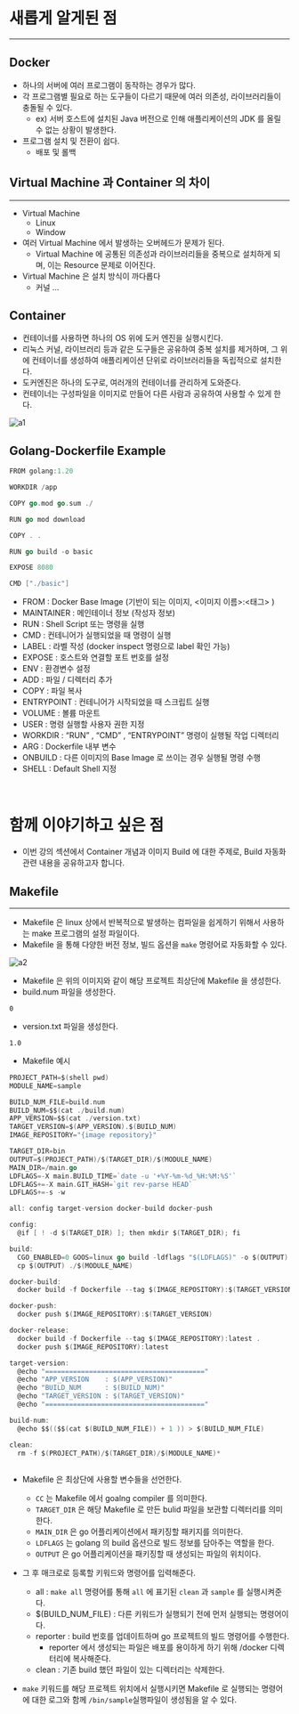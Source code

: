 # 새롭게 알게된 점

---
## Docker

- 하나의 서버에 여러 프로그램이 동작하는 경우가 많다.
- 각 프로그램별 필요로 하는 도구들이 다르기 때문에 여러 의존성, 라이브러리들이 충돌될 수 있다.
    - ex) 서버 호스트에 설치된 Java 버전으로 인해 애플리케이션의 JDK 를 올릴 수 없는 상황이 발생한다.
- 프로그램 설치 및 전환이 쉽다.
    - 배포 및 롤백


## Virtual Machine 과 Container 의 차이

---

- Virtual Machine
    - Linux
    - Window
- 여러 Virtual Machine 에서 발생하는 오버헤드가 문제가 된다.
    - Virtual Machine 에 공통된 의존성과 라이브러리들을 중복으로 설치하게 되며, 이는 Resource 문제로 이어진다.
- Virtual Machine 은 설치 방식이 까다롭다
    - 커널 …

## Container

- 컨테이너를 사용하면 하나의 OS 위에 도커 엔진을 실행시킨다.
- 리눅스 커널, 라이브러리 등과 같은 도구들은 공유하여 중복 설치를 제거하며, 그 위에 컨테이너를 생성하여 애플리케이션 단위로 라이브러리들을 독립적으로 설치한다.
- 도커엔진은 하나의 도구로, 여러개의 컨테이너를 관리하게 도와준다.
- 컨테이너는 구성파일을 이미지로 만들어 다른 사람과 공유하여 사용할 수 있게 한다.


![a1](https://github.com/doku-study/doku-study/assets/41246605/7d6ea9e3-398d-4dc4-adaa-75cb95e2c0e2)


## Golang-Dockerfile Example

```go
FROM golang:1.20

WORKDIR /app

COPY go.mod go.sum ./

RUN go mod download

COPY . .

RUN go build -o basic

EXPOSE 8080

CMD ["./basic"]
```

- FROM : Docker Base Image (기반이 되는 이미지, <이미지 이름>:<태그> )
- MAINTAINER : 메인테이너 정보 (작성자 정보)
- RUN : Shell Script 또는 명령을 실행
- CMD : 컨테니어가 실행되었을 때 명령이 실행
- LABEL : 라벨 작성 (docker inspect 명령으로 label 확인 가능)
- EXPOSE : 호스트와 연결할 포트 번호를 설정
- ENV : 환경변수 설정
- ADD : 파일 / 디렉터리 추가
- COPY : 파일 복사
- ENTRYPOINT : 컨테니어가 시작되었을 때 스크립트 실행
- VOLUME : 볼륨 마운트
- USER : 명령 실행할 사용자 권한 지정
- WORKDIR : “RUN” , “CMD” , “ENTRYPOINT” 명령이 실행될 작업 디렉터리
- ARG : Dockerfile 내부 변수
- ONBUILD : 다른 이미지의 Base Image 로 쓰이는 경우 실행될 명령 수행
- SHELL : Default Shell 지정

<br />

# 함께 이야기하고 싶은 점

- 이번 강의 섹션에서 Container 개념과 이미지 Build 에 대한 주제로, Build 자동화 관련 내용을 공유하고자 합니다.



## Makefile

---

- Makefile 은 linux 상에서 반복적으로 발생하는 컴파일을 쉽게하기 위해서 사용하는 make 프로그램의 설정 파일이다.
- Makefile 을 통해 다양한 버전 정보, 빌드 옵션을 `make` 명령어로 자동화할 수 있다.

![a2](https://github.com/doku-study/doku-study/assets/41246605/c17555cd-c4c7-4f8d-b29f-e6c9abd10118)

- Makefile 은 위의 이미지와 같이 해당 프로젝트 최상단에 Makefile 을 생성한다.
- build.num 파일을 생성한다.

```shell
0
```

- version.txt 파일을 생성한다.

```shell
1.0
```

- Makefile 예시

```go
PROJECT_PATH=$(shell pwd)
MODULE_NAME=sample

BUILD_NUM_FILE=build.num
BUILD_NUM=$$(cat ./build.num)
APP_VERSION=$$(cat ./version.txt)
TARGET_VERSION=$(APP_VERSION).$(BUILD_NUM)
IMAGE_REPOSITORY="{image repository}"

TARGET_DIR=bin
OUTPUT=$(PROJECT_PATH)/$(TARGET_DIR)/$(MODULE_NAME)
MAIN_DIR=/main.go
LDFLAGS=-X main.BUILD_TIME=`date -u '+%Y-%m-%d_%H:%M:%S'`
LDFLAGS+=-X main.GIT_HASH=`git rev-parse HEAD`
LDFLAGS+=-s -w

all: config target-version docker-build docker-push

config:
  @if [ ! -d $(TARGET_DIR) ]; then mkdir $(TARGET_DIR); fi

build:
  CGO_ENABLED=0 GOOS=linux go build -ldflags "$(LDFLAGS)" -o $(OUTPUT) $(PROJECT_PATH)$(MAIN_DIR)
  cp $(OUTPUT) ./$(MODULE_NAME)

docker-build:
  docker build -f Dockerfile --tag $(IMAGE_REPOSITORY):$(TARGET_VERSION) .

docker-push:
  docker push $(IMAGE_REPOSITORY):$(TARGET_VERSION)

docker-release:
  docker build -f Dockerfile --tag $(IMAGE_REPOSITORY):latest .
  docker push $(IMAGE_REPOSITORY):latest

target-version:
  @echo "========================================"
  @echo "APP_VERSION    : $(APP_VERSION)"
  @echo "BUILD_NUM      : $(BUILD_NUM)"
  @echo "TARGET_VERSION : $(TARGET_VERSION)"
  @echo "========================================"

build-num:
  @echo $$(($$(cat $(BUILD_NUM_FILE)) + 1 )) > $(BUILD_NUM_FILE)

clean:
  rm -f $(PROJECT_PATH)/$(TARGET_DIR)/$(MODULE_NAME)*
	
```

- Makefile 은 최상단에 사용할 변수들을 선언한다.
    - `CC` 는 Makefile 에서 goalng compiler 를 의미한다.
    - `TARGET_DIR` 은 해당 Makefile 로 만든 bulid 파일을 보관할 디렉터리를 의미한다.
    - `MAIN_DIR` 은 go 어플리케이션에서 패키징할 패키지를 의미한다.
    - `LDFLAGS` 는 golang 의 build 옵션으로 빌드 정보를 담아주는 역할을 한다.
    - `OUTPUT` 은 go 어플리케이션을 패키징할 때 생성되는 파일의 위치이다.


- 그 후 매크로로 등록할 키워드와 명령어를 입력해준다.
    - all : `make all` 명령어를 통해 `all` 에 표기된 `clean` 과 `sample` 를 실행시켜준다.
    - $(BUILD_NUM_FILE) : 다른 키워드가 실행되기 전에 먼저 실행되는 명령어이다.
    - reporter : build 번호를 업데이트하며 go 프로젝트의 빌드 명령어를 수행한다.
        - reporter 에서 생성되는 파일은 배포를 용이하게 하기 위해 /docker 디렉터리에 복사해준다.
    - clean : 기존 build 했던 파일이 있는 디렉터리는 삭제한다.


- `make`  키워드를 해당 프로젝트 위치에서 실행시키면 Makefile 로 실행되는 명령어에 대한 로그와 함께 `/bin/sample`실행파일이 생성됨을 알 수 있다.



